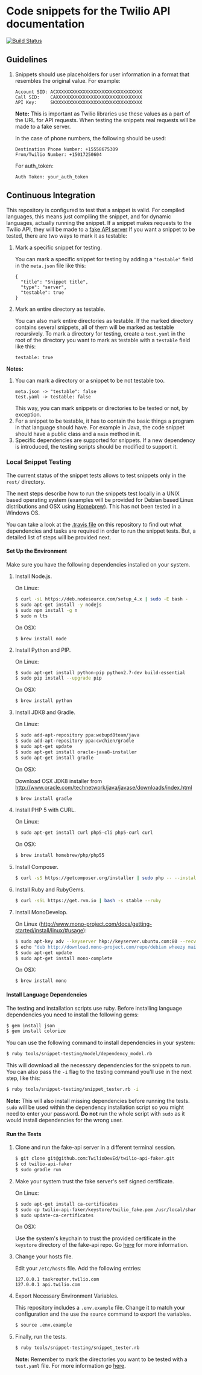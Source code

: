 # Code snippets for the Twilio API documentation
[![Build Status](https://travis-ci.org/TwilioDevEd/api-snippets.svg?branch=master)](https://travis-ci.org/TwilioDevEd/api-snippets)

## Guidelines

1. Snippets should use placeholders for user information in a format that resembles
   the original value. For example:
   ```
   Account SID: ACXXXXXXXXXXXXXXXXXXXXXXXXXXXXXXXX
   Call SID:    CAXXXXXXXXXXXXXXXXXXXXXXXXXXXXXXXX
   API Key:     SKXXXXXXXXXXXXXXXXXXXXXXXXXXXXXXXX
   ```

   __Note:__ This is important as Twilio libraries use these values as a part of the URL for API requests.
   When testing the snippets real requests will be made to a fake server.

   In the case of phone numbers, the following should be used:
   ```
   Destination Phone Number: +15558675309
   From/Twilio Number: +15017250604
   ```

   For auth_token:
   ```
   Auth Token: your_auth_token
   ```

## Continuous Integration

This repository is configured to test that a snippet is valid. For compiled languages,
this means just compiling the snippet, and for dynamic languages, actually running
the snippet. If a snippet makes requests to the Twilio API, they will be made to a
[fake API server](https://github.com/TwilioDevEd/twilio-api-faker)
If you want a snippet to be tested, there are two ways to mark it as testable:

1. Mark a specific snippet for testing.

   You can mark a specific snippet for testing by adding a
   `"testable"` field in the `meta.json` file like this:
   ```
   {
     "title": "Snippet title",
     "type": "server",
     "testable": true
   }
   ```

1. Mark an entire directory as testable.

   You can also mark entire directories as testable. If the marked directory
   contains several snippets, all of them will be marked as testable recursively.
   To mark a directory for testing, create a `test.yaml` in the root of the directory
   you want to mark as testable with a `testable` field like this:
   ```
   testable: true
   ```

__Notes:__
1. You can mark a directory or a snippet to be not testable too.
   ```
   meta.json -> "testable": false
   test.yaml -> testable: false
   ```
   This way, you can mark snippets or directories to be tested or not, by exception.
1. For a snippet to be testable, it has to contain the basic things a program in
   that language should have. For example in Java, the code snippet should have a
   public class and a `main` method in it.
1. Specific dependencies are supported for snippets. If a new dependency is introduced,
   the testing scripts should be modified to support it.

### Local Snippet Testing

The current status of the snippet tests allows to test snippets only in the `rest/`
directory.

The next steps describe how to run the snippets test locally in a UNIX based operating system
(examples will be provided for Debian based Linux distributions and OSX using [Homebrew](http://brew.sh/)).
This has not been tested in a Windows OS.

You can take a look at the [.travis file](blob/master/.travis.yml) on this repository
to find out what dependencies and tasks are required in order to run the snippet tests.
But, a detailed list of steps will be provided next.

#### Set Up the Environment

Make sure you have the following dependencies installed on your system.

1. Install Node.js.

   On Linux:
   ```bash
   $ curl -sL https://deb.nodesource.com/setup_4.x | sudo -E bash -
   $ sudo apt-get install -y nodejs
   $ sudo npm install -g n
   $ sudo n lts
   ```
   On OSX:
   ```
   $ brew install node
   ```

1. Install Python and PIP.

   On Linux:
   ```bash
   $ sudo apt-get install python-pip python2.7-dev build-essential
   $ sudo pip install --upgrade pip
   ```
   On OSX:
   ```bash
   $ brew install python
   ```

1. Install JDK8 and Gradle.

   On Linux:
   ```bash
   $ sudo add-apt-repository ppa:webupd8team/java
   $ sudo add-apt-repository ppa:cwchien/gradle
   $ sudo apt-get update
   $ sudo apt-get install oracle-java8-installer
   $ sudo apt-get install gradle
   ```
   On OSX:

   Download OSX JDK8 installer from
   http://www.oracle.com/technetwork/java/javase/downloads/index.html
   ```bash
   $ brew install gradle
   ```

1. Install PHP 5 with CURL.

   On Linux:
   ```bash
   $ sudo apt-get install curl php5-cli php5-curl curl
   ```
   On OSX:
   ```bash
   $ brew install homebrew/php/php55
   ```

1. Install Composer.

   ```bash
   $ curl -sS https://getcomposer.org/installer | sudo php -- --install-dir=/usr/local/bin --filename=composer
   ```

1. Install Ruby and RubyGems.

   ```bash
   $ curl -sSL https://get.rvm.io | bash -s stable --ruby
   ```

1. Install MonoDevelop.

   On Linux (http://www.mono-project.com/docs/getting-started/install/linux/#usage):
   ```bash
   $ sudo apt-key adv --keyserver hkp://keyserver.ubuntu.com:80 --recv-keys 3FA7E0328081BFF6A14DA29AA6A19B38D3D831EF
   $ echo "deb http://download.mono-project.com/repo/debian wheezy main" | sudo tee /etc/apt/sources.list.d/mono-xamarin.list
   $ sudo apt-get update
   $ sudo apt-get install mono-complete
   ```
   On OSX:
   ```bash
   $ brew install mono
   ```

#### Install Language Dependencies

The testing and installation scripts use ruby. Before installing language
dependencies you need to install the following gems:

```bash
$ gem install json
$ gem install colorize
```

You can use the following command to install dependencies in your system:

```bash
$ ruby tools/snippet-testing/model/dependency_model.rb
```

This will download all the necessary dependencies for the snippets to run.
You can also pass the `-i` flag to the testing command you'll use in the next step,
like this:

```bash
$ ruby tools/snippet-testing/snippet_tester.rb -i
```

__Note:__ This will also install missing dependencies before running the tests. `sudo` will
be used within the dependency installation script so you might need to enter your
password.
**Do not** run the whole script with `sudo` as it would install dependencies for
the wrong user.

#### Run the Tests

1. Clone and run the fake-api server in a different terminal session.

   ```bash
   $ git clone git@github.com:TwilioDevEd/twilio-api-faker.git
   $ cd twilio-api-faker
   $ sudo gradle run
   ```

1. Make your system trust the fake server's self signed certificate.

   On Linux:
   ```bash
   $ sudo apt-get install ca-certificates
   $ sudo cp twilio-api-faker/keystore/twilio_fake.pem /usr/local/share/ca-certificates/twilio_fake.crt
   $ sudo update-ca-certificates
   ```
   On OSX:

   Use the system's keychain to trust the provided certificate in the `keystore`
   directory of the fake-api repo. Go [here](https://support.apple.com/kb/PH18677?locale=en_US)
   for more information.

1. Change your hosts file.

   Edit your `/etc/hosts` file. Add the following entries:
   ```
   127.0.0.1 taskrouter.twilio.com
   127.0.0.1 api.twilio.com
   ```

1. Export Necessary Environment Variables.

   This repository includes a `.env.example` file. Change it to match your configuration
   and the use the `source` command to export the variables.

   ```bash
   $ source .env.example
   ```

1. Finally, run the tests.

   ```bash
   $ ruby tools/snippet-testing/snippet_tester.rb
   ```

   __Note:__ Remember to mark the directories you want to be tested with a `test.yaml`
   file. For more information go [here](#continuous-integration).
